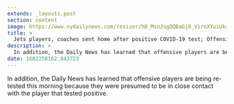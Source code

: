 ```yaml
--- 
extends: _layouts.post 
section: content 
image: https://www.nydailynews.com/resizer/hD_MsnJsgOQBaGj8_VirnXYuiUk=/1200x0/top/cloudfront-us-east-1.images.arcpublishing.com/tronc/W2CYURC542TICMRBVVZAADR3YA.jpg 
title: > 
  Jets players, coaches sent home after positive COVID-19 test; Offensive players re-tested after possible close contact 
description: > 
  In addition, the Daily News has learned that offensive players are being re-tested this morning because they were presumed to be in close contact with the player that tested positive. 
date: 1602258162.843723 
--- 
```

In addition, the Daily News has learned that offensive players are being re-tested this morning because they were presumed to be in close contact with the player that tested positive.